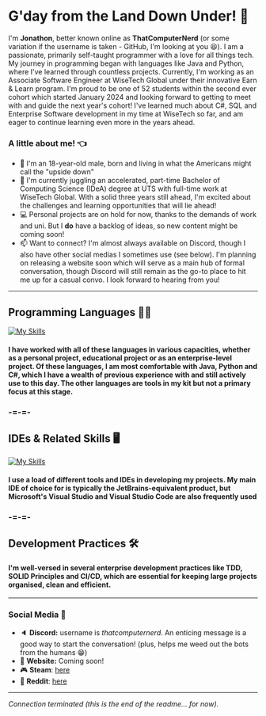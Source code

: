 # G'day from the Land Down Under! 👋
I'm **Jonathon**, better known online as **ThatComputerNerd** (or some variation if the username is taken - GitHub, I'm looking at you 😆). I am a passionate, primarily self-taught programmer with a love for all things tech. My journey in programming began with languages like Java and Python, where I've learned through countless projects. Currently, I'm working as an Associate Software Engineer at WiseTech Global under their innovative Earn & Learn program. I'm proud to be one of 52 students within the second ever cohort which started January 2024 and looking forward to getting to meet with and guide the next year's cohort! I've learned much about C#, SQL and Enterprise Software development in my time at WiseTech so far, and am eager to continue learning even more in the years ahead.

### A little about me! :point_left:
- :bust_in_silhouette: I'm an 18-year-old male, born and living in what the Americans might call the "upside down" <img src="https://1.bp.blogspot.com/-xv6hObo_xcI/YDBXp3WOKZI/AAAAAAAA3u8/9Yl2zkkcPPYxoPNRSzXm-46GAu-b_SYqwCLcBGAsYHQ/s0/Flag_of_Australia.gif" height="11">
- :speech_balloon: I'm currently juggling an accelerated, part-time Bachelor of Computing Science (IDeA) degree at UTS with full-time work at WiseTech Global. With a solid three years still ahead, I'm excited about the challenges and learning opportunities that will lie ahead!
- :computer: Personal projects are on hold for now, thanks to the demands of work and uni. But I **do** have a backlog of ideas, so new content might be coming soon!
- :mailbox: Want to connect? I'm almost always available on Discord, though I also have other social medias I sometimes use (see below). I'm planning on releasing a website soon which will serve as a main hub of formal conversation, though Discord will still remain as the go-to place to hit me up for a casual convo. I look forward to hearing from you!
-----
## Programming Languages :man_technologist:
[![My Skills](https://skillicons.dev/icons?i=c,cs,css,git,html,java,kotlin,py,sqlite&perline=5)](https://www.youtube.com/watch?v=wZdfyQJ40nQ)
#### I have worked with all of these languages in various capacities, whether as a personal project, educational project or as an enterprise-level project. Of these languages, I am most comfortable with Java, Python and C#, which I have a wealth of previous experience with and still actively use to this day. The other languages are tools in my kit but not a primary focus at this stage.
### -=-=-
## IDEs & Related Skills :desktop_computer:
[![My Skills](https://skillicons.dev/icons?i=androidstudio,bots,eclipse,github,git,heroku,idea,visualstudio,vscode&perline=5)](https://www.youtube.com/watch?v=9-yHEhKWh7w)
#### I use a load of different tools and IDEs in developing my projects. My main IDE of choice for is typically the JetBrains-equivalent product, but Microsoft's Visual Studio and Visual Studio Code are also frequently used 
### -=-=-
## Development Practices :hammer_and_wrench:
#### I'm well-versed in several enterprise development practices like TDD, SOLID Principles and CI/CD, which are essential for keeping large projects organised, clean and efficient.
-----
### Social Media :calling:
- :speaker: **Discord:** username is *thatcomputernerd*. An enticing message is a good way to start the conversation! (plus, helps me weed out the bots from the humans 😁)
- :page_facing_up: **Website:** Coming soon!
- :video_game: **Steam**: [here](https://steamcommunity.com/id/thatpcnerd)
- :shit: **Reddit**: [here](https://www.reddit.com/user/TechnoBob9)
-----

*Connection terminated (this is the end of the readme... for now).*
